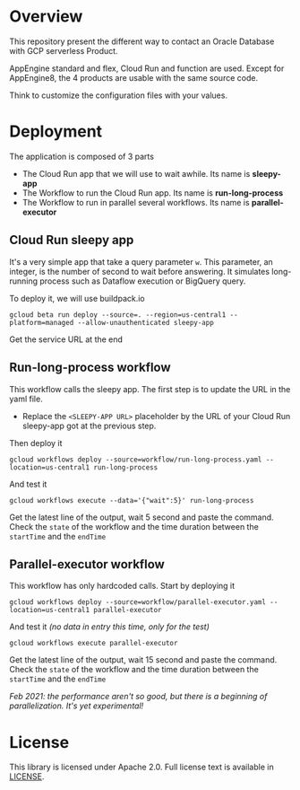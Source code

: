 # Overview
This repository present the different way to contact an Oracle Database with GCP serverless Product.

AppEngine standard and flex, Cloud Run and function are used. Except for AppEngine8, the 4 products are usable with the same source code.

Think to customize the configuration files with your values.

# Deployment

The application is composed of 3 parts

* The Cloud Run app that we will use to wait awhile. Its name is **sleepy-app**
* The Workflow to run the Cloud Run app. Its name is **run-long-process**
* The Workflow to run in parallel several workflows. Its name is **parallel-executor**

## Cloud Run sleepy app

It's a very simple app that take a query parameter `w`. This parameter, an integer, is the number of second to wait
before answering. It simulates long-running process such as Dataflow execution or BigQuery query.

To deploy it, we will use buildpack.io
```
gcloud beta run deploy --source=. --region=us-central1 --platform=managed --allow-unauthenticated sleepy-app
```

Get the service URL at the end

## Run-long-process workflow

This workflow calls the sleepy app. The first step is to update the URL in the yaml file.

* Replace the `<SLEEPY-APP URL>` placeholder by the URL of your Cloud Run sleepy-app got at the previous step. 

Then deploy it

```
gcloud workflows deploy --source=workflow/run-long-process.yaml --location=us-central1 run-long-process 
```

And test it

```
gcloud workflows execute --data='{"wait":5}' run-long-process 
```

Get the latest line of the output, wait 5 second and paste the command. Check the `state` of the workflow and
the time duration between the `startTime` and the `endTime`

## Parallel-executor workflow

This workflow has only hardcoded calls. Start by deploying it

```shell
gcloud workflows deploy --source=workflow/parallel-executor.yaml --location=us-central1 parallel-executor
```

And test it *(no data in entry this time, only for the test)*

```
gcloud workflows execute parallel-executor
```

Get the latest line of the output, wait 15 second and paste the command. Check the `state` of the workflow and
the time duration between the `startTime` and the `endTime`

*Feb 2021: the performance aren't so good, but there is a beginning of parallelization. It's yet experimental!*

# License

This library is licensed under Apache 2.0. Full license text is available in
[LICENSE](https://github.com/guillaumeblaquiere/parallel-workflow/tree/master/LICENSE).